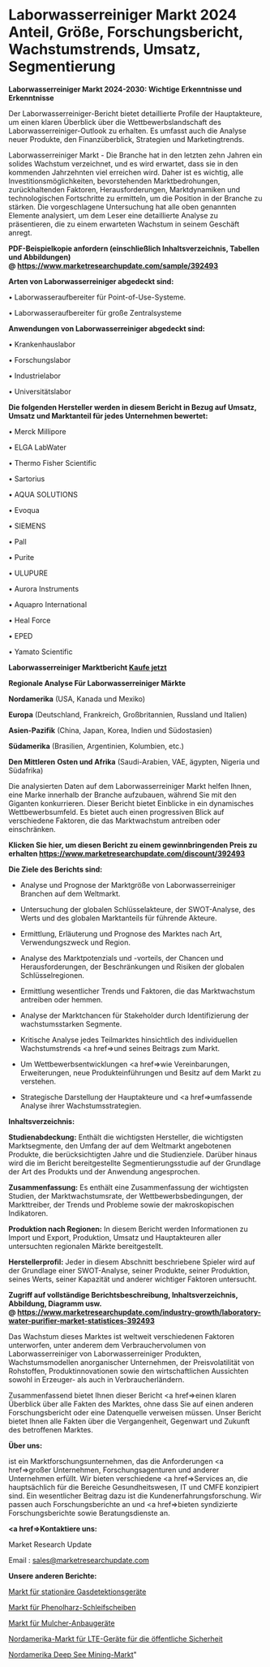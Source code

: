 # Laborwasserreiniger Markt 2024 Anteil, Größe, Forschungsbericht, Wachstumstrends, Umsatz, Segmentierung

<strong>Laborwasserreiniger Markt 2024-2030: Wichtige Erkenntnisse und Erkenntnisse</strong>

Der Laborwasserreiniger-Bericht bietet detaillierte Profile der Hauptakteure, um einen klaren Überblick über die Wettbewerbslandschaft des Laborwasserreiniger-Outlook zu erhalten. Es umfasst auch die Analyse neuer Produkte, den Finanzüberblick, Strategien und Marketingtrends.

Laborwasserreiniger Markt - Die Branche hat in den letzten zehn Jahren ein solides Wachstum verzeichnet, und es wird erwartet, dass sie in den kommenden Jahrzehnten viel erreichen wird. Daher ist es wichtig, alle Investitionsmöglichkeiten, bevorstehenden Marktbedrohungen, zurückhaltenden Faktoren, Herausforderungen, Marktdynamiken und technologischen Fortschritte zu ermitteln, um die Position in der Branche zu stärken. Die vorgeschlagene Untersuchung hat alle oben genannten Elemente analysiert, um dem Leser eine detaillierte Analyse zu präsentieren, die zu einem erwarteten Wachstum in seinem Geschäft anregt.

<strong><b>PDF-Beispielkopie anfordern (einschließlich Inhaltsverzeichnis, Tabellen und Abbildungen) @ </b></strong><strong><a href=https://www.marketresearchupdate.com/sample/392493><strong>https://www.marketresearchupdate.com/sample/392493</u></a></strong></strong>

<strong>Arten von Laborwasserreiniger abgedeckt sind:</strong>

• Laborwasseraufbereiter für Point-of-Use-Systeme.

• Laborwasseraufbereiter für große Zentralsysteme

<strong>Anwendungen von Laborwasserreiniger abgedeckt sind:</strong>

• Krankenhauslabor

• Forschungslabor

• Industrielabor

• Universitätslabor

<strong>Die folgenden Hersteller werden in diesem Bericht in Bezug auf Umsatz, Umsatz und Marktanteil für jedes Unternehmen bewertet:</strong>

• Merck Millipore

• ELGA LabWater

• Thermo Fisher Scientific

• Sartorius

• AQUA SOLUTIONS

• Evoqua

• SIEMENS

• Pall

• Purite

• ULUPURE

• Aurora Instruments

• Aquapro International

• Heal Force

• EPED

• Yamato Scientific

<strong>Laborwasserreiniger Marktbericht <a href=https://www.marketresearchupdate.com/buynow/392493>Kaufe jetzt</a></strong>

<strong>Regionale Analyse Für Laborwasserreiniger Märkte</strong>

<strong>Nordamerika</strong> (USA, Kanada und Mexiko)

<strong>Europa</strong> (Deutschland, Frankreich, Großbritannien, Russland und Italien)

<strong>Asien-Pazifik</strong> (China, Japan, Korea, Indien und Südostasien)

<strong>Südamerika</strong> (Brasilien, Argentinien, Kolumbien, etc.)

<strong>Den Mittleren</strong> <strong>Osten und Afrika</strong> (Saudi-Arabien, VAE, ägypten, Nigeria und Südafrika)

Die analysierten Daten auf dem Laborwasserreiniger Markt helfen Ihnen, eine Marke innerhalb der Branche aufzubauen, während Sie mit den Giganten konkurrieren. Dieser Bericht bietet Einblicke in ein dynamisches Wettbewerbsumfeld. Es bietet auch einen progressiven Blick auf verschiedene Faktoren, die das Marktwachstum antreiben oder einschränken.

<strong>Klicken Sie hier, um diesen Bericht zu einem gewinnbringenden Preis zu erhalten
</strong><strong><a href=https://www.marketresearchupdate.com/discount/392493>https://www.marketresearchupdate.com/discount/392493</b></u></strong></a>

<strong>Die Ziele des Berichts sind:</strong>

- Analyse und Prognose der Marktgröße von Laborwasserreiniger Branchen auf dem Weltmarkt.

- Untersuchung der globalen Schlüsselakteure, der SWOT-Analyse, des Werts und des globalen Marktanteils für führende Akteure.

- Ermittlung, Erläuterung und Prognose des Marktes nach Art, Verwendungszweck und Region.

- Analyse des Marktpotenzials und -vorteils, der Chancen und Herausforderungen, der Beschränkungen und Risiken der globalen Schlüsselregionen.

- Ermittlung wesentlicher Trends und Faktoren, die das Marktwachstum antreiben oder hemmen.

- Analyse der Marktchancen für Stakeholder durch Identifizierung der wachstumsstarken Segmente.

- Kritische Analyse jedes Teilmarktes hinsichtlich des individuellen Wachstumstrends <a href=>und</a> seines Beitrags zum Markt.

- Um Wettbewerbsentwicklungen <a href=>wie</a> Vereinbarungen, Erweiterungen, neue Produkteinführungen und Besitz auf dem Markt zu verstehen.

- Strategische Darstellung der Hauptakteure und <a href=>umfas</a>sende Analyse ihrer Wachstumsstrategien.

<strong>Inhaltsverzeichnis:</strong>

<strong>Studienabdeckung:</strong> Enthält die wichtigsten Hersteller, die wichtigsten Marktsegmente, den Umfang der auf dem Weltmarkt angebotenen Produkte, die berücksichtigten Jahre und die Studienziele. Darüber hinaus wird die im Bericht bereitgestellte Segmentierungsstudie auf der Grundlage der Art des Produkts und der Anwendung angesprochen.

<strong>Zusammenfassung:</strong> Es enthält eine Zusammenfassung der wichtigsten Studien, der Marktwachstumsrate, der Wettbewerbsbedingungen, der Markttreiber, der Trends und Probleme sowie der makroskopischen Indikatoren.

<strong>Produktion nach Regionen:</strong> In diesem Bericht werden Informationen zu Import und Export, Produktion, Umsatz und Hauptakteuren aller untersuchten regionalen Märkte bereitgestellt.

<strong>Herstellerprofil:</strong> Jeder in diesem Abschnitt beschriebene Spieler wird auf der Grundlage einer SWOT-Analyse, seiner Produkte, seiner Produktion, seines Werts, seiner Kapazität und anderer wichtiger Faktoren untersucht.

<strong><b>Zugriff auf vollständige Berichtsbeschreibung, Inhaltsverzeichnis, Abbildung, Diagramm usw. @ </b></strong><strong><a href=https://www.marketresearchupdate.com/industry-growth/laboratory-water-purifier-market-statistices-392493>https://www.marketresearchupdate.com/industry-growth/laboratory-water-purifier-market-statistices-392493</a></strong>

Das Wachstum dieses Marktes ist weltweit verschiedenen Faktoren unterworfen, unter anderem dem Verbrauchervolumen von Laborwasserreiniger von Laborwasserreiniger Produkten, Wachstumsmodellen anorganischer Unternehmen, der Preisvolatilität von Rohstoffen, Produktinnovationen sowie den wirtschaftlichen Aussichten sowohl in Erzeuger- als auch in Verbraucherländern.

Zusammenfassend bietet Ihnen dieser Bericht <a href=>einen</a> klaren Überblick über alle Fakten des Marktes, ohne dass Sie auf einen anderen Forschungsbericht oder eine Datenquelle verweisen müssen. Unser Bericht bietet Ihnen alle Fakten über die Vergangenheit, Gegenwart und Zukunft des betroffenen Marktes.

<strong>Über uns:</strong>

 ist ein Marktforschungsunternehmen, das die Anforderungen <a href=>großer</a> Unternehmen, Forschungsagenturen und anderer Unternehmen erfüllt. Wir bieten verschiedene <a href=>Services</a> an, die hauptsächlich für die Bereiche Gesundheitswesen, IT und CMFE konzipiert sind. Ein wesentlicher Beitrag dazu ist die Kundenerfahrungsforschung. Wir passen auch Forschungsberichte an und <a href=>bieten</a> syndizierte Forschungsberichte sowie Beratungsdienste an.

<strong><a href=>Kontaktiere uns:</a></strong>

Market Research Update

Email : sales@marketresearchupdate.com

<strong>Unsere anderen Berichte:</strong>

<a href=https://www.linkedin.com/pulse/fixed-gas-detection-equipment-market>Markt für stationäre Gasdetektionsgeräte</a>

<a href=https://www.linkedin.com/pulse/phenolic-resin-grinding-wheel-market>Markt für Phenolharz-Schleifscheiben</a>

<a href=https://www.linkedin.com/pulse/mulcher-attachment-market-size-share-outlook-growth-prospects>Markt für Mulcher-Anbaugeräte</a>

<a href=https://www.linkedin.com/pulse/north-america-public-safety-lte-devices-market>Nordamerika-Markt für LTE-Geräte für die öffentliche Sicherheit</a>

<a href=https://www.linkedin.com/pulse/north-america-deep-see-mining-market-yrayf/>Nordamerika Deep See Mining-Markt</a>"
